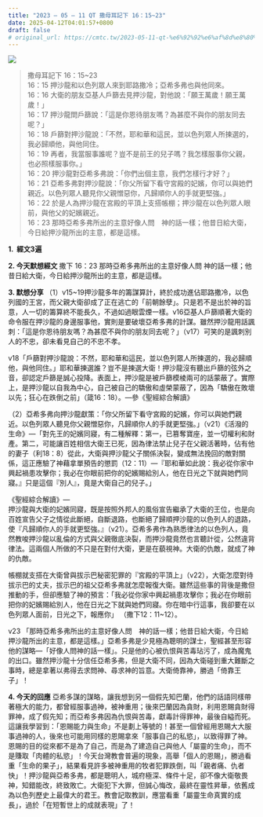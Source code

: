 ```yaml
---
title: "2023 – 05 – 11 QT 撒母耳記下 16：15~23"
date: 2025-04-12T04:01:57+0800
draft: false
# original_url: https://cmtc.tw/2023-05-11-qt-%e6%92%92%e6%af%8d%e8%80%b3%e8%a8%98%e4%b8%8b-16%ef%bc%9a1523
---
```


![](/images/qt.jpg)
> 撒母耳記下 16：15\~23  
> 16：15 押沙龍和以色列眾人來到耶路撒冷；亞希多弗也與他同來。  
> 16：16 大衛的朋友亞基人戶篩去見押沙龍，對他說：「願王萬歲！願王萬歲！」  
> 16：17 押沙龍問戶篩說：「這是你恩待朋友嗎？為甚麼不與你的朋友同去呢？」  
> 16：18 戶篩對押沙龍說：「不然，耶和華和這民，並以色列眾人所揀選的，我必歸順他，與他同住。  
> 16：19 再者，我當服事誰呢？豈不是前王的兒子嗎？我怎樣服事你父親，也必照樣服事你。」  
> 16：20 押沙龍對亞希多弗說：「你們出個主意，我們怎樣行才好？」  
> 16：21 亞希多弗對押沙龍說：「你父所留下看守宮殿的妃嬪，你可以與她們親近。以色列眾人聽見你父親憎惡你，凡歸順你人的手就更堅強。」  
> 16：22 於是人為押沙龍在宮殿的平頂上支搭帳棚；押沙龍在以色列眾人眼前，與他父的妃嬪親近。  
> 16：23 那時亞希多弗所出的主意好像人問　神的話一樣；他昔日給大衛，今日給押沙龍所出的主意，都是這樣。

**1.  經文3遍**

**2. 今天默想經文**
撒下 16：23 那時亞希多弗所出的主意好像人問 神的話一樣；他昔日給大衛，今日給押沙龍所出的主意，都是這樣。

**3. 默想分享**
（1）v15\~19押沙龍多年的籌謀算計，終於成功進佔耶路撒冷，以色列國的王宮，而父親大衛卻成了正在逃亡的「前朝餘孽」。只是若不是出於神的旨意，人一切的籌算終不能長久，不過如過眼雲煙一樣。v16亞基人戶篩順著大衛的命令服在押沙龍的身邊服事他，實則是要破壞亞希多弗的計謀。雖然押沙龍用話諷刺：「這是你恩待朋友嗎？為甚麼不與你的朋友同去呢？」（v17）可笑的是諷刺別人的不忠，卻未看見自己的不忠不孝。

v18「戶篩對押沙龍說：不然，耶和華和這民，並以色列眾人所揀選的，我必歸順他，與他同住。」耶和華揀選誰？豈不是揀選大衛！押沙龍沒有聽出戶篩的弦外之音，卻認定戶篩是誠心投降。表面上，押沙龍是被戶篩模棱兩可的話蒙蔽了。實際上，是押沙龍以自我為中心，自己被自己的驕傲和虛榮蒙蔽了，因為「驕傲在敗壞以先；狂心在跌倒之前」（箴16：18）。—參《聖經綜合解讀》

（2）亞希多弗向押沙龍獻策：「你父所留下看守宮殿的妃嬪，你可以與她們親近。以色列眾人聽見你父親憎惡你，凡歸順你人的手就更堅強。」（v21）《活潑的生命》—「對先王的妃嬪同寢，有二種解釋：第一，已篡奪寶座，並一切權利和財產。第二，可能讓百姓相信大衛王已死，因為律法禁止兒子在父親活著時，佔有他的妻子（利18：8）從此，大衛與押沙龍父子關係決裂，變成無法挽回的敵對關係，這正應驗了神藉拿單預告的懲罰（12：11）—『耶和華如此說：我必從你家中興起禍患攻擊你；我必在你眼前把你的妃嬪賜給別人，他在日光之下就與她們同寢。』只是這個『別人』，竟是大衛自己的兒子。」

《聖經綜合解讀》—  
押沙龍與大衛的妃嬪同寢，既是按照外邦人的風俗宣告繼承了大衛的王位，也是向百姓宣告父子之情從此斷絕，自斷退路，也斷絕了歸順押沙龍的以色列人的退路，使『凡歸順你人的手就更堅強。』（v21）。亞希多弗作為熟悉律法的以色列人，竟然教唆押沙龍以亂倫的方式與父親徹底決裂，而押沙龍竟然也言聽計從，公然違背律法。這兩個人所做的不只是在對付大衛，更是在藐視神。大衛的仇敵，就成了神的仇敵。

帳棚就支搭在大衛曾與拔示巴秘密犯罪的『宮殿的平頂上」（v22），大衛怎麼對待拔示巴的丈夫，拔示巴的祖父亞希多弗就怎麼報復大衛。雖然這些事的背後是撒但推動的手，但卻應驗了神的預言：「我必從你家中興起禍患攻擊你；我必在你眼前把你的妃嬪賜給別人，他在日光之下就與她們同寢。你在暗中行這事，我卻要在以色列眾人面前，日光之下，報應你」 （撒下12：11\~12）。

v23 「那時亞希多弗所出的主意好像人問　神的話一樣；他昔日給大衛，今日給押沙龍所出的主意，都是這樣。」亞希多弗是少見極為聰明的謀士，聖經甚至形容他的謀略—「好像人問神的話一樣」。只是他的心被仇恨與苦毒玷污了，成為魔鬼的出口。雖然押沙龍十分信任亞希多弗，但是大衛不同，因為大衛碰到重大難斷之事時，總是拿著以弗得去求問神、尋求神的旨意。大衛倚靠神，勝過「倚靠王子」！

**4. 今天的回應**
亞希多謀的謀略，讓我想到另一個假先知巴蘭，他們的話語同樣帶著極大的能力，都曾經服事過神，被神重用；後來巴蘭因為貪財，利用恩賜貪財得罪神，成了假先知；而亞希多弗因為仇恨與苦毒，獻毒計得罪神，最後自縊而死。這讓我學習到：「恩賜能力與生命」不是劃上等號的！甚至一個曾經用恩賜大大服事過神的人，後來也可能用同樣的恩賜拿來「服事自己的私慾」，以致得罪了神。恩賜的目的從來都不是為了自己，而是為了建造自己與他人「屬靈的生命」，而不是賺取「肉體的私慾」！今天台灣教會普遍的現象，高舉「個人的恩賜」，勝過看重「生命的果子」，結果看見許多被神重用的牧者犯罪跌倒，叫「親者痛、仇者快」！押沙龍與亞希多弗，都是聰明人，城府極深、條件十足，卻不像大衛敬畏神，知錯能改，終致敗亡。大衛犯下大罪，但誠心悔改，最終在靈性昇華，依舊成為以色列歷史上最偉大的君王。教會記取教訓，應當看重「屬靈生命真實的成長」，過於「在短暫世上的成就表現」了！
